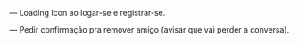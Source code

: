 — Loading Icon ao logar-se e registrar-se.

— Pedir confirmação pra remover amigo (avisar que vai perder a conversa).